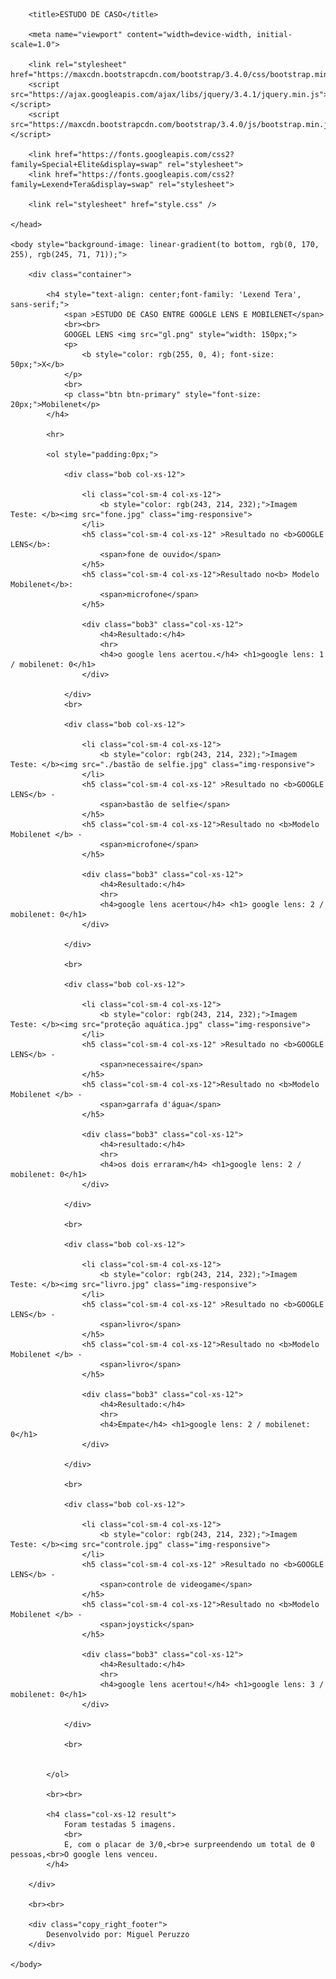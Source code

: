 <!DOCTYPE html>
<html>
	<head>

		<title>ESTUDO DE CASO</title>

    	<meta name="viewport" content="width=device-width, initial-scale=1.0">

    	<link rel="stylesheet" href="https://maxcdn.bootstrapcdn.com/bootstrap/3.4.0/css/bootstrap.min.css">
    	<script src="https://ajax.googleapis.com/ajax/libs/jquery/3.4.1/jquery.min.js"></script>
    	<script src="https://maxcdn.bootstrapcdn.com/bootstrap/3.4.0/js/bootstrap.min.js"></script>

    	<link href="https://fonts.googleapis.com/css2?family=Special+Elite&display=swap" rel="stylesheet">
    	<link href="https://fonts.googleapis.com/css2?family=Lexend+Tera&display=swap" rel="stylesheet">

		<link rel="stylesheet" href="style.css" />

	</head>

	<body style="background-image: linear-gradient(to bottom, rgb(0, 170, 255), rgb(245, 71, 71));">

		<div class="container">

			<h4 style="text-align: center;font-family: 'Lexend Tera', sans-serif;">
				<span >ESTUDO DE CASO ENTRE GOOGLE LENS E MOBILENET</span>
				<br><br>
				GOOGEL LENS <img src="gl.png" style="width: 150px;">
				<p>
					<b style="color: rgb(255, 0, 4); font-size: 50px;">X</b>
				</p>
				<br>
				<p class="btn btn-primary" style="font-size: 20px;">Mobilenet</p>
			</h4>

			<hr>
			
			<ol style="padding:0px;">
		
				<div class="bob col-xs-12">

					<li class="col-sm-4 col-xs-12">
						<b style="color: rgb(243, 214, 232);">Imagem Teste: </b><img src="fone.jpg" class="img-responsive">
					</li>
					<h5 class="col-sm-4 col-xs-12" >Resultado no <b>GOOGLE LENS</b>:
						<span>fone de ouvido</span>  
					</h5>
					<h5 class="col-sm-4 col-xs-12">Resultado no<b> Modelo Mobilenet</b>:
						<span>microfone</span>  
					</h5>

					<div class="bob3" class="col-xs-12">
						<h4>Resultado:</h4>
						<hr>
						<h4>o google lens acertou.</h4> <h1>google lens: 1 / mobilenet: 0</h1>
					</div>

				</div>
				<br>

				<div class="bob col-xs-12">

					<li class="col-sm-4 col-xs-12">
						<b style="color: rgb(243, 214, 232);">Imagem Teste: </b><img src="./bastão de selfie.jpg" class="img-responsive">
					</li>
					<h5 class="col-sm-4 col-xs-12" >Resultado no <b>GOOGLE LENS</b> -
						<span>bastão de selfie</span>  
					</h5>
					<h5 class="col-sm-4 col-xs-12">Resultado no <b>Modelo Mobilenet </b> -
						<span>microfone</span>  
					</h5>

					<div class="bob3" class="col-xs-12">
						<h4>Resultado:</h4>
						<hr>
						<h4>google lens acertou</h4> <h1> google lens: 2 / mobilenet: 0</h1>
					</div>

				</div>
				
				<br>

				<div class="bob col-xs-12">

					<li class="col-sm-4 col-xs-12">
						<b style="color: rgb(243, 214, 232);">Imagem Teste: </b><img src="proteção aquática.jpg" class="img-responsive">
					</li>
					<h5 class="col-sm-4 col-xs-12" >Resultado no <b>GOOGLE LENS</b> -
						<span>necessaire</span>  
					</h5>
					<h5 class="col-sm-4 col-xs-12">Resultado no <b>Modelo Mobilenet </b> -
						<span>garrafa d'água</span>  
					</h5>

					<div class="bob3" class="col-xs-12">
						<h4>resultado:</h4>
						<hr>
						<h4>os dois erraram</h4> <h1>google lens: 2 / mobilenet: 0</h1>
					</div>

				</div>
				
				<br>

				<div class="bob col-xs-12">

					<li class="col-sm-4 col-xs-12">
						<b style="color: rgb(243, 214, 232);">Imagem Teste: </b><img src="livro.jpg" class="img-responsive">
					</li>
					<h5 class="col-sm-4 col-xs-12" >Resultado no <b>GOOGLE LENS</b> -
						<span>livro</span>  
					</h5>
					<h5 class="col-sm-4 col-xs-12">Resultado no <b>Modelo Mobilenet </b> -
						<span>livro</span>  
					</h5>

					<div class="bob3" class="col-xs-12">
						<h4>Resultado:</h4>
						<hr>
						<h4>Empate</h4> <h1>google lens: 2 / mobilenet: 0</h1>
					</div>

				</div>
				
				<br>

				<div class="bob col-xs-12">

					<li class="col-sm-4 col-xs-12">
						<b style="color: rgb(243, 214, 232);">Imagem Teste: </b><img src="controle.jpg" class="img-responsive">
					</li>
					<h5 class="col-sm-4 col-xs-12" >Resultado no <b>GOOGLE LENS</b> -
						<span>controle de videogame</span>  
					</h5>
					<h5 class="col-sm-4 col-xs-12">Resultado no <b>Modelo Mobilenet </b> -
						<span>joystick</span>  
					</h5>

					<div class="bob3" class="col-xs-12">
						<h4>Resultado:</h4>
						<hr>
						<h4>google lens acertou!</h4> <h1>google lens: 3 / mobilenet: 0</h1>
					</div>

				</div>
				
				<br>


			</ol>

			<br><br>

			<h4 class="col-xs-12 result">
				Foram testadas 5 imagens.
				<br>
	 			E, com o placar de 3/0,<br>e surpreendendo um total de 0 pessoas,<br>O google lens venceu. 
			</h4>

		</div>

		<br><br>

    	<div class="copy_right_footer">
      		Desenvolvido por: Miguel Peruzzo
    	</div>

	</body>

</html>
